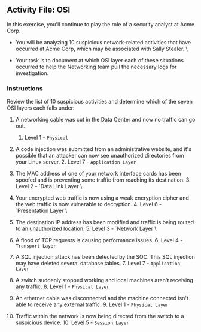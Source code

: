 ## **Activity File: OSI**

In this exercise, you'll continue to play the role of a security analyst at Acme Corp.



* You will be analyzing 10 suspicious network-related activities that have occurred at Acme Corp, which may be associated with Sally Stealer. \

* Your task is to document at which OSI layer each of these situations occurred to help the Networking team pull the necessary logs for investigation.


### **Instructions**

Review the list of 10 suspicious activities and determine which of the seven OSI layers each falls under:


1. A networking cable was cut in the Data Center and now no traffic can go out.
    1. Level 1 - `Physical`

2. A code injection was submitted from an administrative website, and it's possible that an attacker can now see unauthorized directories from your Linux server.
    2. Level 7 - `Application Layer`

3. The MAC address of one of your network interface cards has been spoofed and is preventing some traffic from reaching its destination.
    3. Level 2 - `Data Link Layer \

4. Your encrypted web traffic is now using a weak encryption cipher and the web traffic is now vulnerable to decryption.
    4. Level 6 - `Presentation Layer \

5. The destination IP address has been modified and traffic is being routed to an unauthorized location.
    5. Level 3 - `Network Layer \

6. A flood of TCP requests is causing performance issues.
    6. Level 4 -  `Transport Layer`

7. A SQL injection attack has been detected by the SOC. This SQL injection may have deleted several database tables.
    7. Level 7 - `Application Layer` 

8. A switch suddenly stopped working and local machines aren't receiving any traffic.
    8. Level 1 - `Physical Layer`

9. An ethernet cable was disconnected and the machine connected isn't able to receive any external traffic.
    9. Level 1 - `Physical Layer`

10. Traffic within the network is now being directed from the switch to a suspicious device.
    10. Level 5 - `Session Layer`
